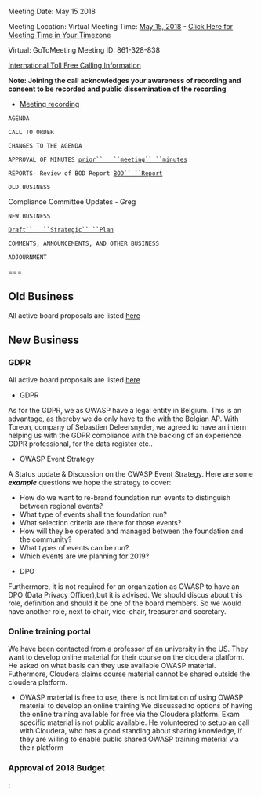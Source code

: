 Meeting Date: May 15 2018

Meeting Location: Virtual Meeting Time: [May 15,
2018](May_15,_2018 "wikilink") - [Click Here for Meeting Time in Your
Timezone](https://www.timeanddate.com/worldclock/meetingdetails.html?year=2018&month=5&day=15&hour=19&min=0&sec=0&p1=16&p2=78&p3=136&p4=179&p5=224&p6=102&p7=236&p8=152)

Virtual: GoToMeeting Meeting ID: 861-328-838

[International Toll Free Calling
Information](International_Toll_Free_Calling_Information "wikilink")

**Note: Joining the call acknowledges your awareness of recording and
consent to be recorded and public dissemination of the recording**

  - [Meeting
    recording](https://drive.google.com/a/owasp.org/file/d/1anguRz4zVb2MpWxsFevIc_c57x0bUq_B/view?usp=sharing)

`AGENDA`

`CALL TO ORDER`

`CHANGES TO THE AGENDA`

`APPROVAL OF MINUTES `[`prior``   ``meeting``
 ``minutes`](https://docs.google.com/document/d/124lroPoGIYJpNMm3ImhHrCoJXqNJ1yJJ6xcoDSOU3nA/edit?usp=sharing)

`REPORTS- Review of BOD Report `[`BOD``
 ``Report`](https://drive.google.com/a/owasp.org/file/d/0Byzx6JBFWbf2cnRUMnIzbkY0STJjUERrWHd4dXpiZXVteVZV/view?usp=sharing)

`OLD BUSINESS`

Compliance Committee Updates - Greg

`NEW BUSINESS`

[`Draft``   ``Strategic``
 ``Plan`](https://drive.google.com/a/owasp.org/file/d/0Byzx6JBFWbf2UUJUNEwzNGRIMjF3RTJJQXdsTXVzZDlyQ3FF/view?usp=sharing)

`COMMENTS, ANNOUNCEMENTS, AND OTHER BUSINESS`

`ADJOURNMENT`

\===

## Old Business

All active board proposals are listed
[here](https://drive.google.com/folderview?id=0BxSfMVkfLvslVXdvUFV3NkxucWc&usp=sharing)

## New Business

### GDPR

All active board proposals are listed
[here](https://drive.google.com/folderview?id=0BxSfMVkfLvslVXdvUFV3NkxucWc&usp=sharing)

  - GDPR

As for the GDPR, we as OWASP have a legal entity in Belgium. This is an
advantage, as thereby we do only have to the with the Belgian AP. With
Toreon, company of Sebastien Deleersnyder, we agreed to have an intern
helping us with the GDPR compliance with the backing of an experience
GDPR professional, for the data register etc..

  - OWASP Event Strategy

A Status update & Discussion on the OWASP Event Strategy. Here are some
***example*** questions we hope the strategy to cover:

  - How do we want to re-brand foundation run events to distinguish
    between regional events?
  - What type of events shall the foundation run?
  - What selection criteria are there for those events?
  - How will they be operated and managed between the foundation and the
    community?
  - What types of events can be run?
  - Which events are we planning for 2019?

<!-- end list -->

  - DPO

Furthermore, it is not required for an organization as OWASP to have an
DPO (Data Privacy Officer),but it is advised. We should discus about
this role, definition and should it be one of the board members. So we
would have another role, next to chair, vice-chair, treasurer and
secretary.

### Online training portal

We have been contacted from a professor of an university in the US. They
want to develop online material for their course on the cloudera
platform. He asked on what basis can they use available OWASP material.
Futhermore, Cloudera claims course material cannot be shared outside the
cloudera platform.

  - OWASP material is free to use, there is not limitation of using
    OWASP material to develop an online training
    We discussed to options of having the online training available for
    free via the Cloudera platform. Exam specific material is not public
    available.
    He volunteered to setup an call with Cloudera, who has a good
    standing about sharing knowledge, if they are willing to enable
    public shared OWASP training meterial via their platform

### Approval of 2018 Budget

;